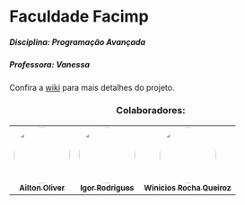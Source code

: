# Faculdade Facimp

##### Disciplina: Programação Avançada
##### Professora: Vanessa



Confira a [wiki](https://github.com/Winicios22/Trabalho-de-progama-o-avan-ada/wiki/Home/_edit) para mais detalhes do projeto.


<h3 align="center"> Colaboradores:</h3>
 
<table align="center">
  <tr>
    <td align="center"><a href="https://github.com/AiltonOliver"><img style="border-radius: 50%;" src="https://avatars.githubusercontent.com/u/65835233?s=60&v=4" width="100px;" alt=""/><br /><sub><b>Ailton Oliver </b></sub></a><br /></td>
   <td align="center"><a href="https://github.com/hygorr23"><img style="border-radius: 50%;" src="https://avatars.githubusercontent.com/u/65869986?v=4" width="100px;" alt=""/><br /><sub><b>Igor Rodrigues</b></sub></a><br /></td>
    <td align="center"><a href="https://github.com/Winicios22"><img style="border-radius: 50%;" src="https://avatars.githubusercontent.com/u/80604786?v=4" width="100px;" alt=""/><br /><sub><b>Winicios Rocha Queiroz</b></sub></a><br /></td>
  </tr>
</table>


